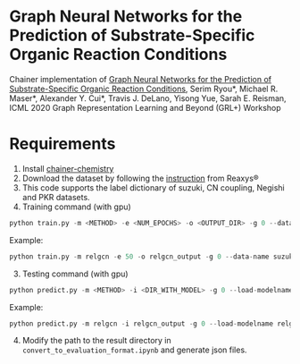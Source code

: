 # Graph Neural Networks for the Prediction of Substrate-Specific Organic Reaction Conditions
Chainer implementation of [Graph Neural Networks for the Prediction of Substrate-Specific Organic Reaction Conditions](https://arxiv.org/abs/2007.04275), Serim Ryou*, Michael R. Maser*, Alexander Y. Cui*, Travis J. DeLano, Yisong Yue, Sarah E. Reisman, ICML 2020 Graph Representation Learning and Beyond (GRL+) Workshop

# Requirements

1. Install [chainer-chemistry](https://github.com/chainer/chainer-chemistry)
2. Download the dataset by following the [instruction](https://github.com/slryou41/reaction-gcnn/blob/master/data/data_processing_example.ipynb) from Reaxys®
3. This code supports the label dictionary of suzuki, CN coupling, Negishi and PKR datasets.
2. Training command (with gpu)
```python
python train.py -m <METHOD> -e <NUM_EPOCHS> -o <OUTPUT_DIR> -g 0 --data-name <One from suzuki, CN, Negishi or PKR>
```

Example:
```python
python train.py -m relgcn -e 50 -o relgcn_output -g 0 --data-name suzuki
```

3. Testing command (with gpu)
```python
python predict.py -m <METHOD> -i <DIR_WITH_MODEL> -g 0 --load-modelname <FILEPATH_TO_MODEL> --data-name <One from suzuki, CN, Negishi or PKR>
```

Example:
```python
python predict.py -m relgcn -i relgcn_output -g 0 --load-modelname relgcn_output/model_epoch-1 --data-name suzuki
```

4. Modify the path to the result directory in ``convert_to_evaluation_format.ipynb`` and generate json files. 
